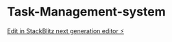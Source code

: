 # Task-Management-system

[Edit in StackBlitz next generation editor ⚡️](https://stackblitz.com/~/github.com/hemanth-bavirisetty/Task-Management-system)